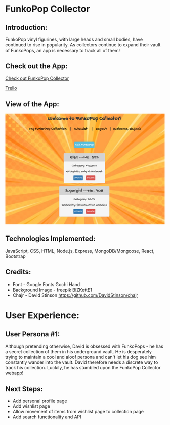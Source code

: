 # FunkoPop Collector

## Introduction:
FunkoPop vinyl figurines, with large heads and small bodies, have continued to rise in popularity. As collectors continue to expand their vault of FunkoPops, an app is necessary to track all of them!

## Check out the App:
[Check out FunkoPop Collector](https://funkopop-collector.herokuapp.com/) 

[Trello](https://trello.com/b/4sS3YLW6/funkopop-collector) 

## View of the App:
![View of Collection](public/images/app-screenshot.png)

## Technologies Implemented:
JavaScript, CSS, HTML, Node.js, Express, MongoDB/Mongoose, React, Bootstrap

## Credits:
- Font - Google Fonts Gochi Hand
- Background Image - freepik BiZKettE1
- Chajr - David Stinson https://github.com/DavidStinson/chajr

# User Experience:
## User Persona #1:
Although pretending otherwise, David is obsessed with FunkoPops - he has a secret collection of them in his underground vault. He is desperately trying to maintain a cool and aloof persona and can't let his dog see him constantly wander into the vault. David therefore needs a discrete way to track his collection. Luckily, he has stumbled upon the FunkoPop Collector webapp!

## Next Steps:
- Add personal profile page
- Add wishlist page
- Allow movement of items from wishlist page to collection page
- Add search functionality and API